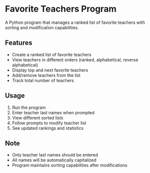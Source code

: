 # Favorite Teachers Program

A Python program that manages a ranked list of favorite teachers with sorting and modification capabilities.

## Features
- Create a ranked list of favorite teachers
- View teachers in different orders (ranked, alphabetical, reverse alphabetical)
- Display top and next favorite teachers
- Add/remove teachers from the list
- Track total number of teachers

## Usage
1. Run the program
2. Enter teacher last names when prompted
3. View different sorted lists
4. Follow prompts to modify teacher list
5. See updated rankings and statistics

## Note
- Only teacher last names should be entered
- All names will be automatically capitalized
- Program maintains sorting capabilities after modifications
